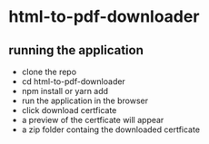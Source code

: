 # html-to-pdf-downloader

## running the application

- clone the repo
- cd html-to-pdf-downloader
- npm install or yarn add
- run the application in the browser
- click download certficate
- a preview of the certficate will appear
- a zip folder containg the downloaded certficate
